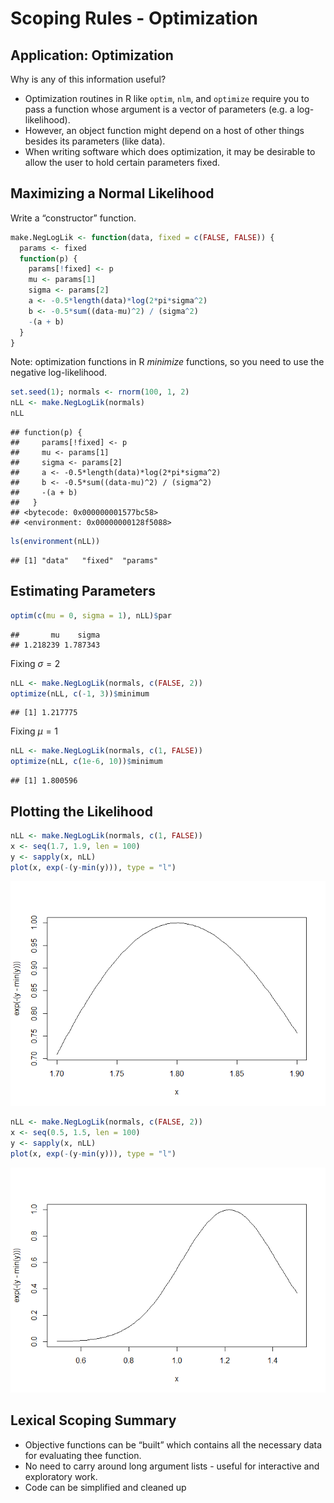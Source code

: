 Scoping Rules - Optimization
================

## Application: Optimization

Why is any of this information useful?

-   Optimization routines in R like `optim`, `nlm`, and `optimize`
    require you to pass a function whose argument is a vector of
    parameters (e.g. a log-likelihood).
-   However, an object function might depend on a host of other things
    besides its parameters (like data).
-   When writing software which does optimization, it may be desirable
    to allow the user to hold certain parameters fixed.

## Maximizing a Normal Likelihood

Write a “constructor” function.

``` r
make.NegLogLik <- function(data, fixed = c(FALSE, FALSE)) {
  params <- fixed
  function(p) {
    params[!fixed] <- p
    mu <- params[1]
    sigma <- params[2]
    a <- -0.5*length(data)*log(2*pi*sigma^2)
    b <- -0.5*sum((data-mu)^2) / (sigma^2)
    -(a + b)
  }
}
```

Note: optimization functions in R *minimize* functions, so you need to
use the negative log-likelihood.

``` r
set.seed(1); normals <- rnorm(100, 1, 2)
nLL <- make.NegLogLik(normals)
nLL
```

    ## function(p) {
    ##     params[!fixed] <- p
    ##     mu <- params[1]
    ##     sigma <- params[2]
    ##     a <- -0.5*length(data)*log(2*pi*sigma^2)
    ##     b <- -0.5*sum((data-mu)^2) / (sigma^2)
    ##     -(a + b)
    ##   }
    ## <bytecode: 0x000000001577bc58>
    ## <environment: 0x00000000128f5088>

``` r
ls(environment(nLL))
```

    ## [1] "data"   "fixed"  "params"

## Estimating Parameters

``` r
optim(c(mu = 0, sigma = 1), nLL)$par
```

    ##       mu    sigma 
    ## 1.218239 1.787343

Fixing *σ* = 2

``` r
nLL <- make.NegLogLik(normals, c(FALSE, 2))
optimize(nLL, c(-1, 3))$minimum
```

    ## [1] 1.217775

Fixing *μ* = 1

``` r
nLL <- make.NegLogLik(normals, c(1, FALSE))
optimize(nLL, c(1e-6, 10))$minimum
```

    ## [1] 1.800596

## Plotting the Likelihood

``` r
nLL <- make.NegLogLik(normals, c(1, FALSE))
x <- seq(1.7, 1.9, len = 100)
y <- sapply(x, nLL)
plot(x, exp(-(y-min(y))), type = "l")
```

![](optimization_example_files/figure-gfm/unnamed-chunk-6-1.png)<!-- -->

``` r
nLL <- make.NegLogLik(normals, c(FALSE, 2))
x <- seq(0.5, 1.5, len = 100)
y <- sapply(x, nLL)
plot(x, exp(-(y-min(y))), type = "l")
```

![](optimization_example_files/figure-gfm/unnamed-chunk-7-1.png)<!-- -->

## Lexical Scoping Summary

-   Objective functions can be “built” which contains all the necessary
    data for evaluating thee function.
-   No need to carry around long argument lists - useful for interactive
    and exploratory work.
-   Code can be simplified and cleaned up
